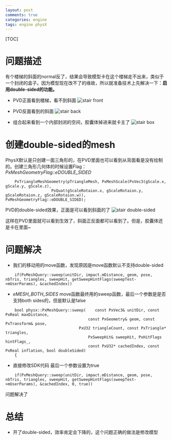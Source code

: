 ```yaml
---
layout: post
comments: true
categories: engine
tags: engine physX
---
```


[TOC]

# 问题描述
有个楼梯的斜面的normal反了，结果会导致模型卡在这个楼梯走不出来，类似于一个封闭的盒子。因为模型现在改不了的缘故，所以就准备技术上先解决一下：**启用double-sided的功能。**


* PVD正面看到楼梯，看不到斜面
![stair front]()

* PVD反面看到的斜面
![stair back]()

* 组合起来看到一个内部封闭的空间，胶囊体掉进来就卡主了
![stair box]()

# 创建double-sided的mesh

PhysX默认是只创建一面三角形的，在PVD里面也可以看到从背面看是没有绘制的。创建三角形几何体的时候设置Flag：*PxMeshGeometryFlag::eDOUBLE_SIDED*

```
	PxTriangleMeshGeometry(pTriangleMesh, PxMeshScale(PxVec3(gScale.x, gScale.y, gScale.z),
					PxQuat(gScaleRotaion.x, gScaleRotaion.y, gScaleRotaion.z, gScaleRotaion.w)), PxMeshGeometryFlag::eDOUBLE_SIDED);
```
PVD的double-sided效果，正面是可以看到斜面的了
![stair double-sided]()

这样在PVD里面就可以看到生效了，斜面正反面都可以看到了。但是，胶囊体还是卡在里面~

# 问题解决

* 我们的移动用的move函数，发现原因是move函数默认不支持double-sided

```
	if(PxMeshQuery::sweep(unitDir, impact.mDistance, geom, pose, nbTris, triangles, sweepHit, getSweepHintFlags(sweepTest->mUserParams), &cachedIndex))
```

* *eMESH_BOTH_SIDES*
move函数最终用的sweep函数，最后一个参数是是否支持both sides的，但是默认是false
```
	bool physx::PxMeshQuery::sweep(    const PxVec3& unitDir, const PxReal maxDistance,
									const PxGeometry& geom, const PxTransform& pose,
                                PxU32 triangleCount, const PxTriangle* triangles,
									PxSweepHit& sweepHit, PxHitFlags hintFlags_,
									const PxU32* cachedIndex, const PxReal inflation, bool doubleSided)
	{
```

* 直接修改SDK代码
最后一个参数设置为true
```
	if(PxMeshQuery::sweep(unitDir, impact.mDistance, geom, pose, nbTris, triangles, sweepHit, getSweepHintFlags(sweepTest->mUserParams), &cachedIndex, 0, true))
```

问题解决了

# 总结
* 开了double-sided，效率肯定会下降的，这个问题正确的做法是修改模型
